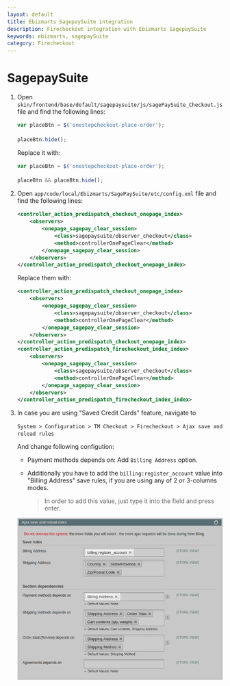 ```yaml
---
layout: default
title: Ebizmarts SagepaySuite integration
description: Firecheckout integration with Ebizmarts SagepaySuite
keywords: ebizmarts, sagepaySuite
category: Firecheckout
---
```


# SagepaySuite

 1. Open `skin/frontend/base/default/sagepaysuite/js/sagePaySuite_Checkout.js` file and find the
    following lines:

    ```js
    var placeBtn = $('onestepcheckout-place-order');

    placeBtn.hide();
    ```

    Replace it with:

    ```js
    var placeBtn = $('onestepcheckout-place-order');

    placeBtn && placeBtn.hide();
    ```

 2. Open `app/code/local/Ebizmarts/SagePaySuite/etc/config.xml` file and find the
    following lines:

    ```xml
    <controller_action_predispatch_checkout_onepage_index>
        <observers>
            <onepage_sagepay_clear_session>
                <class>sagepaysuite/observer_checkout</class>
                <method>controllerOnePageClear</method>
            </onepage_sagepay_clear_session>
        </observers>
    </controller_action_predispatch_checkout_onepage_index>
    ```

    Replace them with:

    ```xml
    <controller_action_predispatch_checkout_onepage_index>
        <observers>
            <onepage_sagepay_clear_session>
                <class>sagepaysuite/observer_checkout</class>
                <method>controllerOnePageClear</method>
            </onepage_sagepay_clear_session>
        </observers>
    </controller_action_predispatch_checkout_onepage_index>
    <controller_action_predispatch_firecheckout_index_index>
        <observers>
            <onepage_sagepay_clear_session>
                <class>sagepaysuite/observer_checkout</class>
                <method>controllerOnePageClear</method>
            </onepage_sagepay_clear_session>
        </observers>
    </controller_action_predispatch_firecheckout_index_index>
    ```

 3. In case you are using "Saved Credit Cards" feature, navigate to

    `System > Configuration > TM Checkout > Firecheckout > Ajax save and reload rules`

    And change following configution:

    - Payment methods depends on: Add `Billing Address` option.
    - Additionally you have to add the `billing:register_account` value into
        "Billing Address" save rules, if you are using any of 2 or 3-columns
        modes.

        > In order to add this value, just type it into the field and press enter.

    ![Configuration screenshot](/images/m1/firecheckout/integration/ebizmarts-sagepaysuite/configuration.png)
